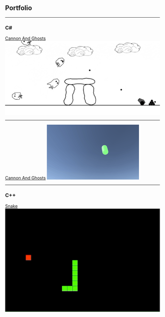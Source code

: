 ## Portfolio

---

### C# 

[Cannon And Ghosts](https://github.com/kondvit/Cannon-And-Ghosts)
<img src="images/sampleCAG2.gif?raw=true"/>

---

[Cannon And Ghosts](https://github.com/kondvit/Cannon-And-Ghosts)
<img src="images/confusingmazesample3.gif?raw=false"/>

---

### C++

[Snake](https://github.com/kondvit/Snake)
<img src="images/snake.gif?raw=true"/>
